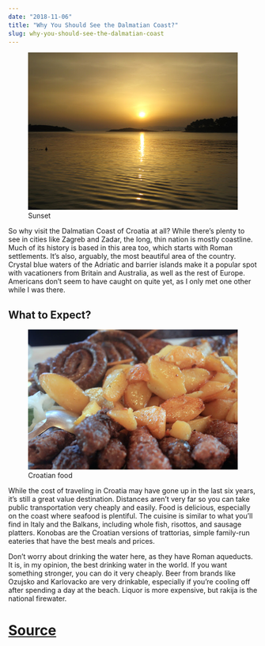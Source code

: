 ```yaml
---
date: "2018-11-06"
title: "Why You Should See the Dalmatian Coast?"
slug: why-you-should-see-the-dalmatian-coast
---
```


<!-- markdownlint-disable MD033 -->

<figure class="figure">
    <img src="./images/why-you-should-see-the-dalmatian-coast.JPG" alt="Dalmatian Coast"/>
    <figcaption class="figure__caption">Sunset</figcaption>
</figure>

So why visit the Dalmatian Coast of Croatia at all? While there’s plenty to see in cities like Zagreb and Zadar, the long, thin nation is mostly coastline. Much of its history is based in this area too, which starts with Roman settlements. It’s also, arguably, the most beautiful area of the country. Crystal blue waters of the Adriatic and barrier islands make it a popular spot with vacationers from Britain and Australia, as well as the rest of Europe. Americans don’t seem to have caught on quite yet, as I only met one other while I was there.

## What to Expect?

<figure class="figure">
    <img src="./images/why-you-should-see-the-dalmatian-coast2.JPG" alt="Dalmatian Food"/>
    <figcaption class="figure__caption">Croatian food</figcaption>
</figure>

While the cost of traveling in Croatia may have gone up in the last six years, it’s still a great value destination. Distances aren’t very far so you can take public transportation very cheaply and easily. Food is delicious, especially on the coast where seafood is plentiful. The cuisine is similar to what you’ll find in Italy and the Balkans, including whole fish, risottos, and sausage platters. Konobas are the Croatian versions of trattorias, simple family-run eateries that have the best meals and prices.

Don’t worry about drinking the water here, as they have Roman aqueducts. It is, in my opinion, the best drinking water in the world. If you want something stronger, you can do it very cheaply. Beer from brands like Ozujsko and Karlovacko are very drinkable, especially if you’re cooling off after spending a day at the beach. Liquor is more expensive, but rakija is the national firewater.

# [Source](https://www.carolineinthecityblog.com/2016/03/17/guide-croatias-dalmatian-coast/)

